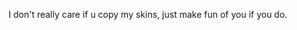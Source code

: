 I don't really care if u copy my skins, just make fun of you if you do.

<!---
malepreg/malepreg is a ✨ special ✨ repository because its `README.md` (this file) appears on your GitHub profile.
You can click the Preview link to take a look at your changes.
--->
